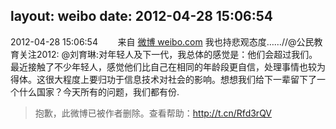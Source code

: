 layout: weibo
date: 2012-04-28 15:06:54
---
2012-04-28 15:06:54  &nbsp;&nbsp;&nbsp;&nbsp;&nbsp;&nbsp; 来自 <a href="http://weibo.com/" rel="nofollow">微博 weibo.com</a>
我也持悲观态度……//@公民教育关注2012: @刘育琳:对年轻人及下一代，我总体的感觉是：他们会超过我们。最近接触了不少年轻人，感觉他们比自己在相同的年龄段更自信，处理事情也较为得体。这很大程度上要归功于信息技术对社会的影响。想想我们给下一辈留下了一个什么国家？今天所有的问题，我们都有份.
>  抱歉，此微博已被作者删除。查看帮助：http://t.cn/Rfd3rQV
